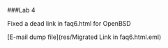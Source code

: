 ###Lab 4

Fixed a dead link in faq6.html for OpenBSD

[E-mail dump file](res/Migrated Link in faq6.html.eml)
